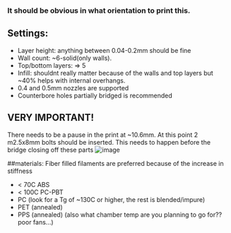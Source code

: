 ### It should be obvious in what orientation to print this.

## Settings:
* Layer height: anything between 0.04-0.2mm should be fine
* Wall count: ~6-solid(only walls).
* Top/bottom layers: => 5
* Infill: shouldnt really matter because of the walls and top layers but ~40% helps with internal overhangs.
* 0.4 and 0.5mm nozzles are supported
* Counterbore holes partially bridged is recommended

## VERY IMPORTANT!
There needs to be a pause in the print at ~10.6mm. At this point 2 m2.5x8mm bolts should be inserted. This needs to happen before the bridge closing off these parts
![image](https://github.com/user-attachments/assets/a4aee60e-fd19-4788-9339-be228cefe5c7)


##materials:
Fiber filled filaments are preferred because of the increase in stiffness 
* < 70C ABS 
* < 100C PC-PBT
* PC (look for a Tg of ~130C or higher, the rest is blended/impure)
* PET (annealed)
* PPS (annealed) (also what chamber temp are you planning to go for?? poor fans...)



